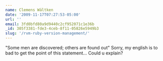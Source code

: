 ```yaml
---
name: Clemens Wältken
date: '2009-11-17T07:27:53-05:00'
url: ''
email: 3fd0bfd80a9d9440c2cf952071c1e36b
_id: 305f3381-fde3-4ceb-8f11-05826e5949b3
slug: '/rvm-ruby-version-management/'
---
```


"Some men are discovered; others are found out" Sorry, my english is to bad to
get the point of this statement... Could u explain?
